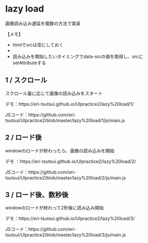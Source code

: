 <h1>lazy load</h1>
<p>画像読み込み遅延を複数の方法で実装</p>
<p>【メモ】</p>
<ul>
  <li>htmlでsrcは空にしておく <li class="img-item"><img src="" data-src="img/img01.jpg" alt=""></li></li>
  <li>読み込みを開始したいタイミングでdata-srcの値を取得し、srcにsetAttributeする</li>
</ul>

<h2>1 / スクロール</h2>
<p>スクロール量に応じて画像の読み込みをスタート</p>
<p>デモ：https://eri-tsutsui.github.io/UIpractice2/lazy%20load/1/</p>
<p>JSコード：https://github.com/eri-tsutsui/UIpractice2/blob/master/lazy%20load/1/js/main.js</p>

<h2>2 / ロード後</h2>
<p>windowのロードが終わったら、画像の読み込みを開始
<p>デモ ：https://eri-tsutsui.github.io/UIpractice2/lazy%20load/2/</p>
<p>JSコード：https://github.com/eri-tsutsui/UIpractice2/blob/master/lazy%20load/2/js/main.js</p>

<h2>3 / ロード後、数秒後</h2>
<p>windowのロードが終わって2秒後に読み込み開始
<p>デモ：https://eri-tsutsui.github.io/UIpractice2/lazy%20load/3/</p>
<p>JSコード：https://github.com/eri-tsutsui/UIpractice2/blob/master/lazy%20load/3/js/main.js</p>
